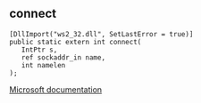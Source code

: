## connect

```
[DllImport("ws2_32.dll", SetLastError = true)]
public static extern int connect(
   IntPtr s,
   ref sockaddr_in name,
   int namelen
);
```

[Microsoft documentation](TODO)
